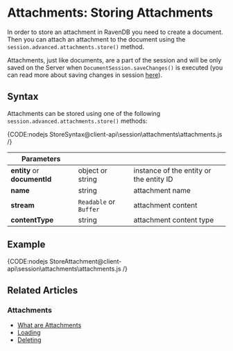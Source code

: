 # Attachments: Storing Attachments

In order to store an attachment in RavenDB you need to create a document. Then you can attach an attachment to the document using the `session.advanced.attachments.store()` method.

Attachments, just like documents, are a part of the session and will be only saved on the Server when `DocumentSession.saveChanges()` is executed (you can read more about saving changes in session [here](../../../client-api/session/saving-changes)).

## Syntax

Attachments can be stored using one of the following `session.advanced.attachments.store()` methods:

{CODE:nodejs StoreSyntax@client-api\session\attachments\attachments.js /}

| Parameters | | |
| ------------- | ------------- | ----- |
| **entity** or **documentId** | object or string | instance of the entity or the entity ID |
| **name** | string | attachment name |
| **stream** | `Readable` or `Buffer` | attachment content |
| **contentType** | string | attachment content type |

## Example

{CODE:nodejs StoreAttachment@client-api\session\attachments\attachments.js /}

## Related Articles

### Attachments

- [What are Attachments](../../../client-api/session/attachments/what-are-attachments)
- [Loading](../../../client-api/session/attachments/loading)
- [Deleting](../../../client-api/session/attachments/deleting)
